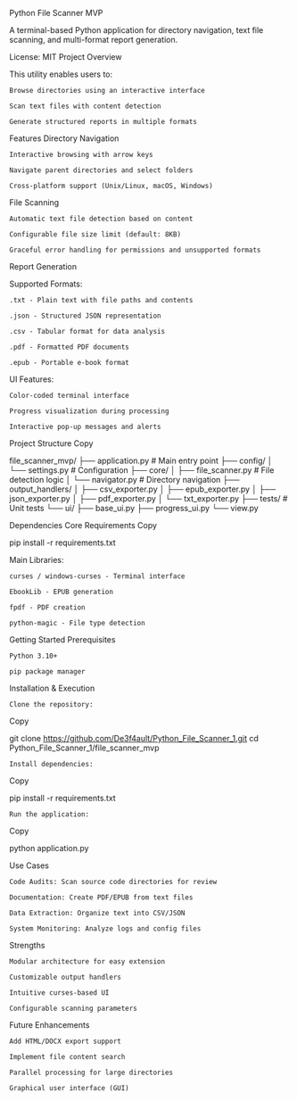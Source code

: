 Python File Scanner MVP

A terminal-based Python application for directory navigation, text file scanning, and multi-format report generation.

License: MIT
Project Overview

This utility enables users to:

    Browse directories using an interactive interface

    Scan text files with content detection

    Generate structured reports in multiple formats

Features
Directory Navigation

    Interactive browsing with arrow keys

    Navigate parent directories and select folders

    Cross-platform support (Unix/Linux, macOS, Windows)

File Scanning

    Automatic text file detection based on content

    Configurable file size limit (default: 8KB)

    Graceful error handling for permissions and unsupported formats

Report Generation

Supported Formats:

    .txt - Plain text with file paths and contents

    .json - Structured JSON representation

    .csv - Tabular format for data analysis

    .pdf - Formatted PDF documents

    .epub - Portable e-book format

UI Features:

    Color-coded terminal interface

    Progress visualization during processing

    Interactive pop-up messages and alerts

Project Structure
Copy

file_scanner_mvp/
├── application.py             # Main entry point
├── config/
│   └── settings.py            # Configuration
├── core/
│   ├── file_scanner.py        # File detection logic
│   └── navigator.py           # Directory navigation
├── output_handlers/
│   ├── csv_exporter.py
│   ├── epub_exporter.py
│   ├── json_exporter.py
│   ├── pdf_exporter.py
│   └── txt_exporter.py
├── tests/                     # Unit tests
└── ui/
    ├── base_ui.py
    ├── progress_ui.py
    └── view.py

Dependencies
Core Requirements
Copy

pip install -r requirements.txt

Main Libraries:

    curses / windows-curses - Terminal interface

    EbookLib - EPUB generation

    fpdf - PDF creation

    python-magic - File type detection

Getting Started
Prerequisites

    Python 3.10+

    pip package manager

Installation & Execution

    Clone the repository:

Copy

git clone https://github.com/De3f4ault/Python_File_Scanner_1.git
cd Python_File_Scanner_1/file_scanner_mvp

    Install dependencies:

Copy

pip install -r requirements.txt

    Run the application:

Copy

python application.py

Use Cases

    Code Audits: Scan source code directories for review

    Documentation: Create PDF/EPUB from text files

    Data Extraction: Organize text into CSV/JSON

    System Monitoring: Analyze logs and config files

Strengths

    Modular architecture for easy extension

    Customizable output handlers

    Intuitive curses-based UI

    Configurable scanning parameters

Future Enhancements

    Add HTML/DOCX export support

    Implement file content search

    Parallel processing for large directories

    Graphical user interface (GUI)

